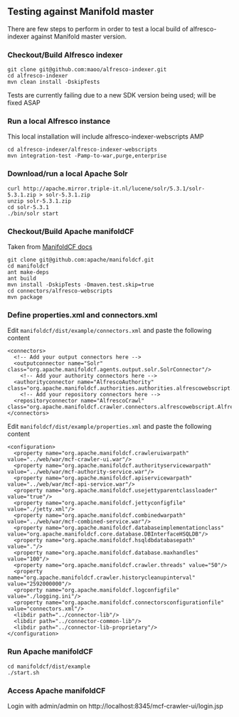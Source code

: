 Testing against Manifold master
---

There are few steps to perform in order to test a local build of alfresco-indexer against Manifold master version.

### Checkout/Build Alfresco indexer
```
git clone git@github.com:maoo/alfresco-indexer.git
cd alfresco-indexer
mvn clean install -DskipTests
```
Tests are currently failing due to a new SDK version being used; will be fixed ASAP

### Run a local Alfresco instance
This local installation will include alfresco-indexer-webscripts AMP
```
cd alfresco-indexer/alfresco-indexer-webscripts
mvn integration-test -Pamp-to-war,purge,enterprise
```

### Download/run a local Apache Solr
```
curl http://apache.mirror.triple-it.nl/lucene/solr/5.3.1/solr-5.3.1.zip > solr-5.3.1.zip
unzip solr-5.3.1.zip
cd solr-5.3.1
./bin/solr start
```

### Checkout/Build Apache manifoldCF
Taken from [ManifoldCF docs](https://manifoldcf.apache.org/release/trunk/en_US/how-to-build-and-deploy.html)

```
git clone git@github.com:apache/manifoldcf.git
cd manifoldcf
ant make-deps
ant build
mvn install -DskipTests -Dmaven.test.skip=true
cd connectors/alfresco-webscripts
mvn package
```

### Define properties.xml and connectors.xml

Edit `manifoldcf/dist/example/connectors.xml` and paste the following content

```
<connectors>
  <!-- Add your output connectors here -->
  <outputconnector name="Solr" class="org.apache.manifoldcf.agents.output.solr.SolrConnector"/>
    <!-- Add your authority connectors here -->
  <authorityconnector name="AlfrescoAuthority" class="org.apache.manifoldcf.authorities.authorities.alfrescowebscript.AlfrescoAuthorityConnector"/>
    <!-- Add your repository connectors here -->
  <repositoryconnector name="AlfrescoCrawl" class="org.apache.manifoldcf.crawler.connectors.alfrescowebscript.AlfrescoConnector"/>
</connectors>
```

Edit `manifoldcf/dist/example/properties.xml` and paste the following content

```
<configuration>
  <property name="org.apache.manifoldcf.crawleruiwarpath" value="../web/war/mcf-crawler-ui.war"/>
  <property name="org.apache.manifoldcf.authorityservicewarpath" value="../web/war/mcf-authority-service.war"/>
  <property name="org.apache.manifoldcf.apiservicewarpath" value="../web/war/mcf-api-service.war"/>
  <property name="org.apache.manifoldcf.usejettyparentclassloader" value="true"/>
  <property name="org.apache.manifoldcf.jettyconfigfile" value="./jetty.xml"/>
  <property name="org.apache.manifoldcf.combinedwarpath" value="../web/war/mcf-combined-service.war"/>
  <property name="org.apache.manifoldcf.databaseimplementationclass" value="org.apache.manifoldcf.core.database.DBInterfaceHSQLDB"/>
  <property name="org.apache.manifoldcf.hsqldbdatabasepath" value="."/>
  <property name="org.apache.manifoldcf.database.maxhandles" value="100"/>
  <property name="org.apache.manifoldcf.crawler.threads" value="50"/>
  <property name="org.apache.manifoldcf.crawler.historycleanupinterval" value="2592000000"/>
  <property name="org.apache.manifoldcf.logconfigfile" value="./logging.ini"/>
  <property name="org.apache.manifoldcf.connectorsconfigurationfile" value="connectors.xml"/>
  <libdir path="../connector-lib"/>
  <libdir path="../connector-common-lib"/>
  <libdir path="../connector-lib-proprietary"/>
</configuration>
```

### Run Apache manifoldCF
```
cd manifoldcf/dist/example
./start.sh
```

### Access Apache manifoldCF
Login with admin/admin on http://localhost:8345/mcf-crawler-ui/login.jsp
